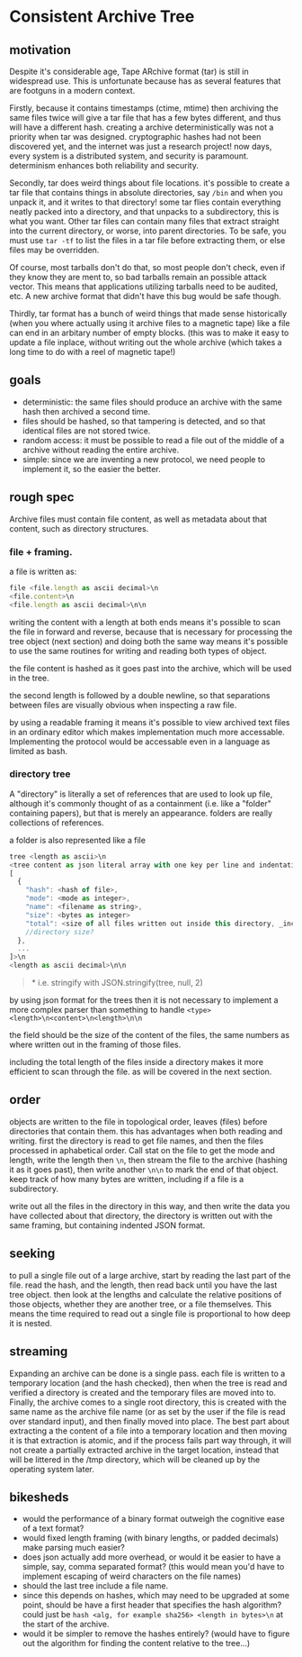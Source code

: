 # Consistent Archive Tree

## motivation

Despite it's considerable age, Tape ARchive format (tar) is still in widespread use.
This is unfortunate because has as several features that are footguns in a modern context.

Firstly, because it contains timestamps (ctime, mtime) then archiving the same files twice
will give a tar file that has a few bytes different, and thus will have a different hash.
creating a archive deterministically was not a priority when tar was designed.
cryptographic hashes had not been discovered yet, and the internet was just a research project!
now days, every system is a distributed system, and security is paramount.
determinism enhances both reliability and security.

Secondly, tar does weird things about file locations. it's possible to create a tar file that contains
things in absolute directories, say `/bin` and when you unpack it, and it writes to that directory!
some tar flies contain everything neatly packed into a directory, and that unpacks to a subdirectory,
this is what you want. Other tar files can contain many files that extract straight into the current directory,
or worse, into parent directories. To be safe, you must use `tar -tf` to list the files in a tar file before
extracting them, or else files may be overridden.

Of course, most tarballs don't do that, so most people don't check, even if they know they are ment to,
so bad tarballs remain an possible attack vector. This means that applications utilizing tarballs need
to be audited, etc. A new archive format that didn't have this bug would be safe though.

Thirdly, tar format has a bunch of weird things that made sense historically (when you where actually using it
archive files to a magnetic tape) like a file can end in an arbitary number of empty blocks. (this was to make
it easy to update a file inplace, without writing out the whole archive (which takes a long time to do with
a reel of magnetic tape!)

## goals

* deterministic: the same files should produce an archive with the same hash then archived a second time.
* files should be hashed, so that tampering is detected, and so that identical files are not stored twice.
* random access: it must be possible to read a file out of the middle of a archive without reading the entire archive.
* simple: since we are inventing a new protocol, we need people to implement it, so the easier the better.

## rough spec

Archive files must contain file content, as well as metadata about that content, such as directory structures.

### file + framing.

a file is written as:

``` js
file <file.length as ascii decimal>\n
<file.content>\n
<file.length as ascii decimal>\n\n
```
writing the content with a length at both ends means it's possible to scan the file in forward and reverse,
because that is necessary for processing the tree object (next section) and
doing both the same way means it's possible to use the same routines for writing and reading both types of object.

the file content is hashed as it goes past into the archive, which will be used in the tree.

the second length is followed by a double newline, so that separations between files are visually obvious when inspecting a raw file.

by using a readable framing it means it's possible to view archived
text files in an ordinary editor which makes implementation much more
accessable. Implementing the protocol would be accessable even in a
language as limited as bash.

### directory tree

A "directory" is literally a set of references that are used to look up file,
although it's commonly thought of as a containment (i.e. like a "folder" containing papers),
but that is merely an appearance. folders are really collections of references.

a folder is also represented like a file
``` js
tree <length as ascii>\n
<tree content as json literal array with one key per line and indentation as follows*:
[
  {
    "hash": <hash of file>,
    "mode": <mode as integer>,
    "name": <filename as string>,
    "size": <bytes as integer>
    "total": <size of all files written out inside this directory, _including_ framing> 
    //directory size?
  },
  ...
]>\n
<length as ascii decimal>\n\n 
```

> \* i.e. stringify with JSON.stringify(tree, null, 2)

by using json format for the trees then it is not necessary to implement a more complex parser than something to handle
`<type> <length>\n<content>\n<length>\n\n`

the <size> field should be the size of the content of the files, the same numbers as where written out in the framing
of those files.

including the total length of the files inside a directory makes it more efficient to scan through the file.
as will be covered in the next section.

## order

objects are written to the file in topological order, leaves (files) before directories that contain them.
this has advantages when both reading and writing. first the directory is read to get file names,
and then the files processed in aphabetical order. Call stat on the file to get the mode and length,
write the length then `\n`, then stream the file to the archive (hashing it as it goes past),
then write another `\n\n` to mark the end of that object. keep track of how many bytes are written,
including if a file is a subdirectory.

write out all the files in the directory in this way, and then write the data you have collected about that directory,
the directory is written out with the same framing, but containing indented JSON format.

## seeking

to pull a single file out of a large archive, start by reading the last part of the file.
read the hash, and the length, then read back until you have the last tree object.
then look at the lengths and calculate the relative positions of those objects, whether they are another tree,
or a file themselves. This means the time required to read out a single file is proportional to how deep it is nested.

## streaming

Expanding an archive can be done is a single pass. each file is written to a temporary location (and the hash checked),
then when the tree is read and verified a directory is created and the temporary files are moved into to.
Finally, the archive comes to a single root directory, this is created with the same name as the archive file name
(or as set by the user if the file is read over standard input), and then finally moved into place.
The best part about extracting a the content of a file into a temporary location and then moving it is that
extraction is atomic, and if the process fails part way through, it will not create a partially extracted archive
in the target location, instead that will be littered in the /tmp directory, which will be cleaned up by the
operating system later.

## bikesheds

* would the performance of a binary format outweigh the cognitive ease of a text format?
* would fixed length framing (with binary lengths, or padded decimals) make parsing much easier?
* does json actually add more overhead, or would it be easier to have a simple, say, comma separated format?
  (this would mean you'd have to implement escaping of weird characters on the file names)
* should the last tree include a file name.
* since this depends on hashes, which may need to be upgraded at some point, should be have a first header
  that specifies the hash algorithm? could just be `hash <alg, for example sha256> <length in bytes>\n`
  at the start of the archive.
* would it be simpler to remove the hashes entirely?
  (would have to figure out the algorithm for finding the content relative to the tree...)
